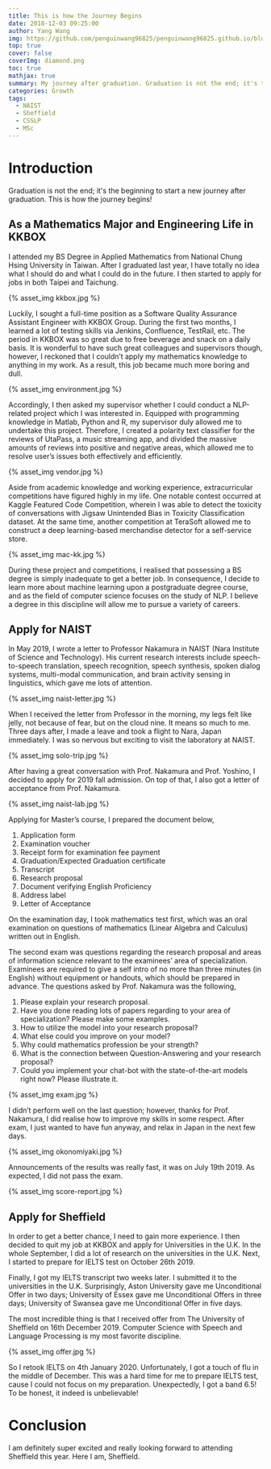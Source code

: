 ```yaml
---
title: This is how the Journey Begins
date: 2018-12-03 09:25:00
author: Yang Wang
img: https://github.com/penguinwang96825/penguinwang96825.github.io/blob/master/2018/12/03/2018-12-03-this-is-how-the-journey-begins/naist.jpg?raw=true
top: true
cover: false
coverImg: diamond.png
toc: true
mathjax: true
summary: My journey after graduation. Graduation is not the end; it's the beginning to start a new journey after graduation. This is how the journey begins!
categories: Growth
tags:
  - NAIST
  - Sheffield
  - CSSLP
  - MSc
---
```


# Introduction

Graduation is not the end; it's the beginning to start a new journey after graduation. This is how the journey begins!

## As a Mathematics Major and Engineering Life in KKBOX

I attended my BS Degree in Applied Mathematics from National Chung Hsing University in Taiwan. After I graduated last year, I have totally no idea what I should do and what I could do in the future. I then started to apply for jobs in both Taipei and Taichung.

{% asset_img kkbox.jpg %}

Luckily, I sought a full-time position as a Software Quality Assurance Assistant Engineer with KKBOX Group. During the first two months, I learned a lot of testing skills via Jenkins, Confluence, TestRail, etc. The period in KKBOX was so great due to free beverage and snack on a daily basis. It is wonderful to have such great colleagues and supervisors though, however, I reckoned that I couldn’t apply my mathematics knowledge to anything in my work. As a result, this job became much more boring and dull.

{% asset_img environment.jpg %}

Accordingly, I then asked my supervisor whether I could conduct a NLP-related project which I was interested in. Equipped with programming knowledge in Matlab, Python and R, my supervisor duly allowed me to undertake this project. Therefore, I created a polarity text classifier for the reviews of UtaPass, a music streaming app, and divided the massive amounts of reviews into positive and negative areas, which allowed me to resolve user’s issues both effectively and efficiently.

{% asset_img vendor.jpg %}

Aside from academic knowledge and working experience, extracurricular competitions have figured highly in my life. One notable contest occurred at Kaggle Featured Code Competition, wherein I was able to detect the toxicity of conversations with Jigsaw Unintended Bias in Toxicity Classification dataset. At the same time, another competition at TeraSoft allowed me to construct a deep learning-based merchandise detector for a self-service store.

{% asset_img mac-kk.jpg %}

During these project and competitions, I realised that possessing a BS degree is simply inadequate to get a better job. In consequence, I decide to learn more about machine learning upon a postgraduate degree course, and as the field of computer science focuses on the study of NLP. I believe a degree in this discipline will allow me to pursue a variety of careers.

## Apply for NAIST

In May 2019, I wrote a letter to Professor Nakamura in NAIST (Nara Institute of Science and Technology). His current research interests include speech-to-speech translation, speech recognition, speech synthesis, spoken dialog systems, multi-modal communication, and brain activity sensing in linguistics, which gave me lots of attention.

{% asset_img naist-letter.jpg %}

When I received the letter from Professor in the morning, my legs felt like jelly, not because of fear, but on the cloud nine. It means so much to me. Three days after, I made a leave and took a flight to Nara, Japan immediately. I was so nervous but exciting to visit the laboratory at NAIST.

{% asset_img solo-trip.jpg %}

After having a great conversation with Prof. Nakamura and Prof. Yoshino, I decided to apply for 2019 fall admission. On top of that, I also got a letter of acceptance from Prof. Nakamura.

{% asset_img naist-lab.jpg %}

Applying for Master’s course, I prepared the document below,

1. Application form
2. Examination voucher
3. Receipt form for examination fee payment
4. Graduation/Expected Graduation certificate
5. Transcript
6. Research proposal
7. Document verifying English Proficiency
8. Address label
9. Letter of Acceptance

On the examination day, I took mathematics test first, which was an oral examination on questions of mathematics (Linear Algebra and Calculus) written out in English.

The second exam was questions regarding the research proposal and areas of information science relevant to the examinees’ area of specialization. Examinees are required to give a self intro of no more than three minutes (in English) without equipment or handouts, which should be prepared in advance. The questions asked by Prof. Nakamura was the following,

1. Please explain your research proposal.
2. Have you done reading lots of papers regarding to your area of specialization? Please make some examples.
3. How to utilize the model into your research proposal?
4. What else could you improve on your model?
5. Why could mathematics profession be your strength?
6. What is the connection between Question-Answering and your research proposal?
7. Could you implement your chat-bot with the state-of-the-art models right now? Please illustrate it.

{% asset_img exam.jpg %}

I didn’t perform well on the last question; however, thanks for Prof. Nakamura, I did realise how to improve my skills in some respect. After exam, I just wanted to have fun anyway, and relax in Japan in the next few days.

{% asset_img okonomiyaki.jpg %}

Announcements of the results was really fast, it was on July 19th 2019. As expected, I did not pass the exam.

{% asset_img score-report.jpg %}

## Apply for Sheffield

In order to get a better chance, I need to gain more experience. I then decided to quit my job at KKBOX and apply for Universities in the U.K. In the whole September, I did a lot of research on the universities in the U.K. Next, I started to prepare for IELTS test on October 26th 2019.

Finally, I got my IELTS transcript two weeks later. I submitted it to the universities in the U.K. Surprisingly, Aston University gave me Unconditional Offer in two days; University of Essex gave me Unconditional Offers in three days; University of Swansea gave me Unconditional Offer in five days.

The most incredible thing is that I received offer from The University of Sheffield on 16th December 2019. Computer Science with Speech and Language Processing is my most favorite discipline.

{% asset_img offer.jpg %}

So I retook IELTS on 4th January 2020. Unfortunately, I got a touch of flu in the middle of December. This was a hard time for me to prepare IELTS test, cause I could not focus on my preparation.
Unexpectedly, I got a band 6.5! To be honest, it indeed is unbelievable!

# Conclusion

I am definitely super excited and really looking forward to attending Sheffield this year.
Here I am, Sheffield.